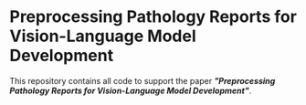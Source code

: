 # Preprocessing Pathology Reports for Vision-Language Model Development
This repository contains all code to support the paper 
***"Preprocessing Pathology Reports for Vision-Language Model Development"***.
